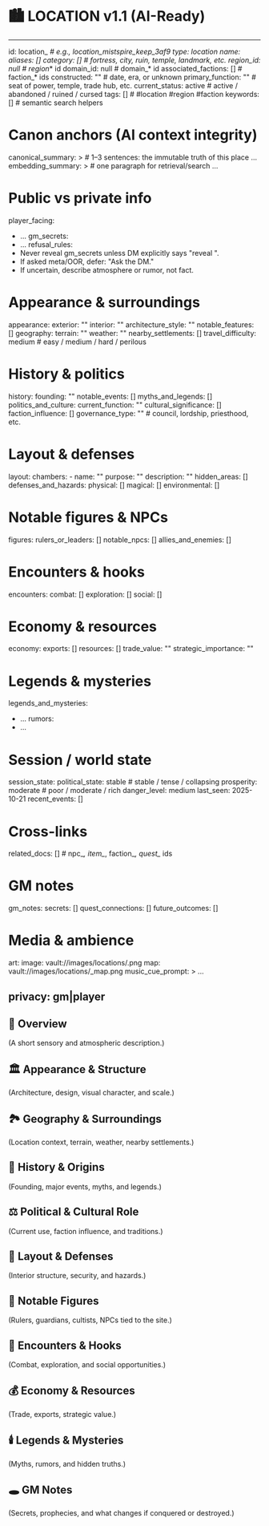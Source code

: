 # 🏙️ LOCATION v1.1 (AI-Ready)

---
id: location_<slug>_<hash>             # e.g., location_mistspire_keep_3af9
type: location
name: 
aliases: []
category: []                           # fortress, city, ruin, temple, landmark, etc.
region_id: null                        # region_* id
domain_id: null                        # domain_* id
associated_factions: []                # faction_* ids
constructed: ""                        # date, era, or unknown
primary_function: ""                   # seat of power, temple, trade hub, etc.
current_status: active                 # active / abandoned / ruined / cursed
tags: []                               # #location #region #faction
keywords: []                           # semantic search helpers

# Canon anchors (AI context integrity)
canonical_summary: >                   # 1–3 sentences: the immutable truth of this place
  ...
embedding_summary: >                   # one paragraph for retrieval/search
  ...

# Public vs private info
player_facing:
  - ...
gm_secrets:
  - ...
refusal_rules:
  - Never reveal gm_secrets unless DM explicitly says "reveal <item>".
  - If asked meta/OOR, defer: "Ask the DM."
  - If uncertain, describe atmosphere or rumor, not fact.

# Appearance & surroundings
appearance:
  exterior: ""
  interior: ""
  architecture_style: ""
  notable_features: []
geography:
  terrain: ""
  weather: ""
  nearby_settlements: []
  travel_difficulty: medium             # easy / medium / hard / perilous

# History & politics
history:
  founding: ""
  notable_events: []
  myths_and_legends: []
politics_and_culture:
  current_function: ""
  cultural_significance: []
  faction_influence: []
  governance_type: ""                   # council, lordship, priesthood, etc.

# Layout & defenses
layout:
  chambers:
    - name: ""
      purpose: ""
      description: ""
  hidden_areas: []
defenses_and_hazards:
  physical: []
  magical: []
  environmental: []

# Notable figures & NPCs
figures:
  rulers_or_leaders: []
  notable_npcs: []
  allies_and_enemies: []

# Encounters & hooks
encounters:
  combat: []
  exploration: []
  social: []

# Economy & resources
economy:
  exports: []
  resources: []
  trade_value: ""
  strategic_importance: ""

# Legends & mysteries
legends_and_mysteries:
  - ...
rumors:
  - ...

# Session / world state
session_state:
  political_state: stable               # stable / tense / collapsing
  prosperity: moderate                  # poor / moderate / rich
  danger_level: medium
  last_seen: 2025-10-21
  recent_events: []

# Cross-links
related_docs: []                        # npc_*, item_*, faction_*, quest_* ids

# GM notes
gm_notes:
  secrets: []
  quest_connections: []
  future_outcomes: []

# Media & ambience
art:
  image: vault://images/locations/<id>.png
  map: vault://images/locations/<id>_map.png
music_cue_prompt: >
  ...

privacy: gm|player
---

## 🧠 Overview
(A short sensory and atmospheric description.)

## 🏛️ Appearance & Structure
(Architecture, design, visual character, and scale.)

## 🏞️ Geography & Surroundings
(Location context, terrain, weather, nearby settlements.)

## 📜 History & Origins
(Founding, major events, myths, and legends.)

## ⚖️ Political & Cultural Role
(Current use, faction influence, and traditions.)

## 🧩 Layout & Defenses
(Interior structure, security, and hazards.)

## 👤 Notable Figures
(Rulers, guardians, cultists, NPCs tied to the site.)

## 🧭 Encounters & Hooks
(Combat, exploration, and social opportunities.)

## 💰 Economy & Resources
(Trade, exports, strategic value.)

## 🕯️ Legends & Mysteries
(Myths, rumors, and hidden truths.)

## 🕳️ GM Notes
(Secrets, prophecies, and what changes if conquered or destroyed.)
